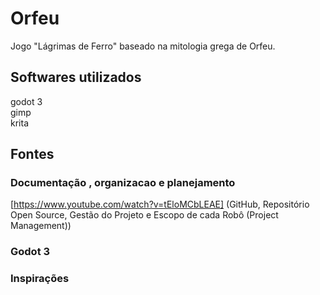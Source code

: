 # Orfeu
Jogo "Lágrimas de Ferro" baseado na mitologia grega de Orfeu.

## Softwares utilizados
godot 3  
gimp  
krita  

## Fontes
### Documentação , organizacao e planejamento
[https://www.youtube.com/watch?v=tEloMCbLEAE] (GitHub, Repositório Open Source, Gestão do Projeto e Escopo de cada Robô (Project Management))
[]()
### Godot 3
[]()
### Inspirações
[]()
